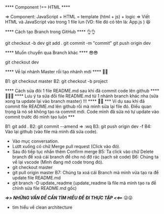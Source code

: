 **** Component !== HTML ****

=> Component: JavaScript + HTML = template (html + js) + logic
=> Viết HTML và JavaScript vào trong 1 file lun (VD: file đó có tên là: App.js ) 😆

**** Cách tạo Branch trong GitHub **** 👌👌

git checkout -b dev
git add .
git commit -m "commit"
git push origin dev


**** Muốn chuyển qua Branch khác **** 😎😎

git checkout dev

**** Về lại nhánh Master rồi tạo nhánh mới **** 🤣🤣

B1: git checkout master
B2: git checkout -b project

**** Cách sửa đôi 1 file README.md sau khi đã commit code lên github **** 🤷‍♂️🎉
**** Lưu ý ta sửa đổi file README.md từ 1 nhánh branch khác nha (sửa xong ta update lại vào branch master) !!! **** 🎉🎉
*** Ví dụ sau khi đã commit file README.md lên github rồi mà mình sửa lại file đó. Điều quan trọng là nó sẽ không tạo ra commit mới. Code mình đã sửa nó tự update vào commit trước đó mình tạo luôn ***

B1: git add .
B2: git commit --amend
=> :wq
B3: git push origin dev -f
B4: Vào lại github (vào file mà minh đã sửa code). 
  - Vào mục conversation. 
  - Lướt xuống có chữ Merge pull request (Click vào đó). 
  - Sau đó tiếp tục nhấn thêm Confirm merge
B5: Ta click vào chữ Delete branch để xoá cái branch để cho nó đỡ rác (sạch sẽ code)
B6: Chúng ta về lại vscode (Mình đang mở code trong đó).
  - git checkout master
  - git pull origin master 
B7: Chúng ta xoá cái Branch mà minh vừa tạo ra để update file README.md
  - git branch -D update_readme 
  (update_readme là file mà mình tạo ra để chỉnh sửa file README.md gốc)


***=>> NHỮNG VẤN ĐỀ CẦN TÌM HIỂU ĐỂ ĐI THỰC TẬP <<==*** 😜😜
- tìm hiểu về clean architecture